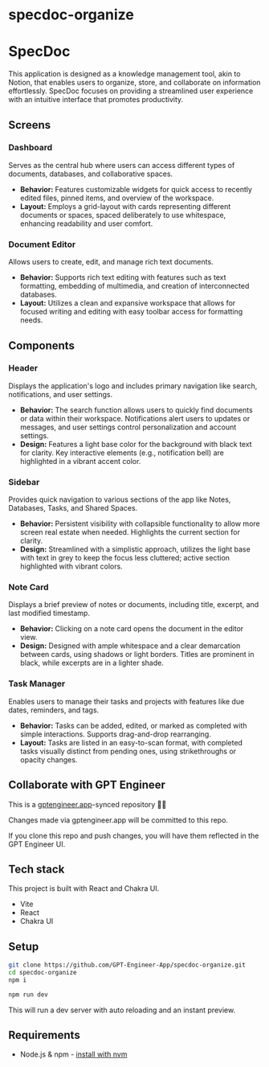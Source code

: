 # specdoc-organize

# SpecDoc

This application is designed as a knowledge management tool, akin to Notion, that enables users to organize, store, and collaborate on information effortlessly. SpecDoc focuses on providing a streamlined user experience with an intuitive interface that promotes productivity.

## Screens

### Dashboard
Serves as the central hub where users can access different types of documents, databases, and collaborative spaces.

- **Behavior:** Features customizable widgets for quick access to recently edited files, pinned items, and overview of the workspace.
- **Layout:** Employs a grid-layout with cards representing different documents or spaces, spaced deliberately to use whitespace, enhancing readability and user comfort.

### Document Editor
Allows users to create, edit, and manage rich text documents.

- **Behavior:** Supports rich text editing with features such as text formatting, embedding of multimedia, and creation of interconnected databases.
- **Layout:** Utilizes a clean and expansive workspace that allows for focused writing and editing with easy toolbar access for formatting needs.

## Components

### Header
Displays the application's logo and includes primary navigation like search, notifications, and user settings.

- **Behavior:** The search function allows users to quickly find documents or data within their workspace. Notifications alert users to updates or messages, and user settings control personalization and account settings.
- **Design:** Features a light base color for the background with black text for clarity. Key interactive elements (e.g., notification bell) are highlighted in a vibrant accent color.

### Sidebar
Provides quick navigation to various sections of the app like Notes, Databases, Tasks, and Shared Spaces.

- **Behavior:** Persistent visibility with collapsible functionality to allow more screen real estate when needed. Highlights the current section for clarity.
- **Design:** Streamlined with a simplistic approach, utilizes the light base with text in grey to keep the focus less cluttered; active section highlighted with vibrant colors.

### Note Card
Displays a brief preview of notes or documents, including title, excerpt, and last modified timestamp.

- **Behavior:** Clicking on a note card opens the document in the editor view.
- **Design:** Designed with ample whitespace and a clear demarcation between cards, using shadows or light borders. Titles are prominent in black, while excerpts are in a lighter shade.

### Task Manager
Enables users to manage their tasks and projects with features like due dates, reminders, and tags.

- **Behavior:** Tasks can be added, edited, or marked as completed with simple interactions. Supports drag-and-drop rearranging.
- **Layout:** Tasks are listed in an easy-to-scan format, with completed tasks visually distinct from pending ones, using strikethroughs or opacity changes.

## Collaborate with GPT Engineer

This is a [gptengineer.app](https://gptengineer.app)-synced repository 🌟🤖

Changes made via gptengineer.app will be committed to this repo.

If you clone this repo and push changes, you will have them reflected in the GPT Engineer UI.

## Tech stack

This project is built with React and Chakra UI.

- Vite
- React
- Chakra UI

## Setup

```sh
git clone https://github.com/GPT-Engineer-App/specdoc-organize.git
cd specdoc-organize
npm i
```

```sh
npm run dev
```

This will run a dev server with auto reloading and an instant preview.

## Requirements

- Node.js & npm - [install with nvm](https://github.com/nvm-sh/nvm#installing-and-updating)
